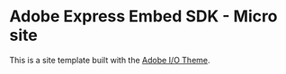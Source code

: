 # Adobe Express Embed SDK - Micro site

This is a site template built with the [Adobe I/O Theme](https://github.com/adobe/aio-theme).
